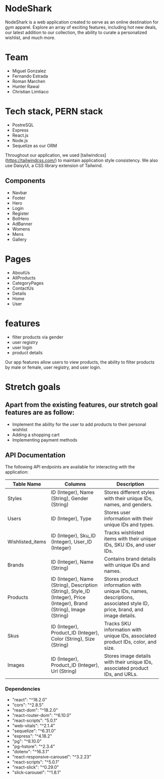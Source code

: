 # NodeShark

NodeShark is a web application created to serve as an online destination for gym apparel. Explore an array of exciting features, including hot new deals, our latest addition to our collection, the ability to curate a personalized wishlist, and much more.

# Team

- Miguel Gonzalez 
- Fernando Estrada 
- Roman Marchen 
- Hunter Rawal 
- Christian Limtiaco

# Tech stack, PERN stack

- PostreSQL
- Express
- React.js
- Node.js
- Sequelize as our ORM

Throughout our application, we used [tailwindcss] (https://tailwindcss.com/) to maintain application style consistency.
We also use DaisyUi, a CSS library extension of Tailwind.

## Components

- Navbar
- Footer
- Hero
- Login
- Register
- BotHero
- AdBanner
- Womens
- Mens
- Gallery

# Pages

- AboutUs
- AllProducts
- CategoryPages
- ContactUs
- Details
- Home
- User

# features

- filter products via gender
- user registry
- user login
- product details

Our app features allow users to view products, the ability to filter products by male or female, user registry, and user login.

# Stretch goals

## Apart from the existing features, our stretch goal features are as follow:

- Implement the ability for the user to add products to their personal wishlist
- Adding a shopping cart
- Implementing payment methods

## API Documentation

The following API endpoints are available for interacting with the application:

| Table Name       | Columns                                                                                                                | Description                                                                                                            |
| ---------------- | ---------------------------------------------------------------------------------------------------------------------- | ---------------------------------------------------------------------------------------------------------------------- |
| Styles           | ID (Integer), Name (String), Gender (String)                                                                           | Stores different styles with their unique IDs, names, and genders.                                                     |
| Users            | ID (Integer), Type                                                                                                     | Stores user information with their unique IDs and types.                                                               |
| Wishlisted_items | ID (Integer), Sku_ID (Integer), User_ID (Integer)                                                                      | Tracks wishlisted items with their unique IDs, SKU IDs, and user IDs.                                                  |
| Brands           | ID (Integer), Name (String)                                                                                            | Contains brand details with unique IDs and names.                                                                      |
| Products         | ID (Integer), Name (String), Description (String), Style_ID (Integer), Price (Integer), Brand (String), Image (String) | Stores product information with unique IDs, names, descriptions, associated style ID, price, brand, and image details. |
| Skus             | ID (Integer), Product_ID (Integer), Color (String), Size (String)                                                      | Tracks SKU information with unique IDs, associated product IDs, color, and size.                                       |
| Images           | ID (Integer), Product_ID (Integer), Url (String)                                                                       | Stores image details with their unique IDs, associated product IDs, and URLs.                                          |

### Dependencies

- "react": "^18.2.0"
- "cors": "^2.8.5"
- "react-dom": "^18.2.0"
- "react-router-dom": "^6.10.0"
- "react-scripts": "5.0.1"
- "web-vitals": "^2.1.4"
- "sequelize": "^6.31.0"
- "express": "^4.18.2"
- "pg": "^8.10.0"
- "pg-hstore": "^2.3.4"
- "dotenv": "^16.3.1"
- "react-responsive-carousel": "^3.2.23"
- "react-scripts": "^5.0.1"
- "react-slick": "^0.29.0"
- "slick-carousel": "^1.8.1"
